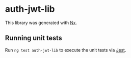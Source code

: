 # auth-jwt-lib

This library was generated with [Nx](https://nx.dev).

## Running unit tests

Run `ng test auth-jwt-lib` to execute the unit tests via [Jest](https://jestjs.io).
